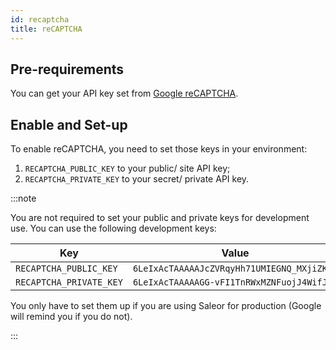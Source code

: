 ```yaml
---
id: recaptcha
title: reCAPTCHA
---
```


## Pre-requirements

You can get your API key set from [Google reCAPTCHA](https://www.google.com/recaptcha/admin).

## Enable and Set-up

To enable reCAPTCHA, you need to set those keys in your environment:

1. `RECAPTCHA_PUBLIC_KEY` to your public/ site API key;
2. `RECAPTCHA_PRIVATE_KEY` to your secret/ private API key.

:::note

You are not required to set your public and private keys for development use. You can use the following development keys:

| Key                     | Value                                      |
| ----------------------- | ------------------------------------------ |
| `RECAPTCHA_PUBLIC_KEY`  | `6LeIxAcTAAAAAJcZVRqyHh71UMIEGNQ_MXjiZKhI` |
| `RECAPTCHA_PRIVATE_KEY` | `6LeIxAcTAAAAAGG-vFI1TnRWxMZNFuojJ4WifJWe` |

You only have to set them up if you are using Saleor for production (Google will remind you if you do not).

:::
